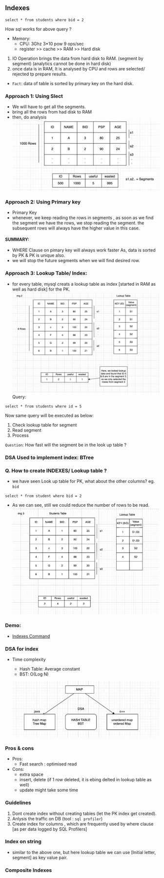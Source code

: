 ## Indexes

```
select * from students where bid = 2
```

How sql works for above query ?

- Memory:
    - CPU: 3Ghz 3*10 pow 9 ops/sec
    - register >> cache >> RAM >> Hard disk

1. IO Operation brings the data from hard disk to RAM. (segment by segment) (analytics cannot be done in hard disk)
2. once data is in RAM, It is analysed by CPU and rows are selected/ rejected tp prepare results.


- `Fact`: data of table is sorted by primary key on the hard disk.

### Approach 1: Using Slect

- We will have to get all the segments.
- bring all the rows from had disk to RAM
- then, do analysis 
    ![](./img/ind-1.jpeg)

### Approach 2: Using Primary key
- Primary Key
- whenever, we keep reading the rows in segments , as soon as we find the segment we have the rows, we stop reading the segment. the subsequent rows will always have the higher value in this case. 

#### SUMMARY:
- WHERE Clause on pimary key will always work faster As, data is sorted by PK & PK is unique also.
- we will stop the future segments when we will find desired row.


### Approach 3: Lookup Table/ Index:
- for every table, mysql creats a lookup table as index [started in RAM as well as hard disk] for the PK.
![](./img/ind-2.jpeg)
Query:
```
select * from students where id = 5
```

Now same query will be executed as below:
1. Check lookup table for segment
2. Read segment
3. Process

`Question`: How fast will the segment be in the look up table ?
### DSA Used to implement index: BTree

### Q. How to create INDEXES/ Lookup table ?
- we have seen Look up table for PK, what about the other columns? eg. `bid`

```
select * from student where bid = 2
```
- As we can see, still we could reduce the number of rows to be read.
    ![](./img/ind-3.jpeg)

### Demo:
- [Indexes Command](../sql_scripts/8_indexs.sql)

### DSA for index

- Time complexity
    - Hash Table: Average constant
    - BST: O(Log N)

    ![](./img/ind-4.jpeg)

### Pros & cons
- Pros:
    - Fast search : optimised read
- Cons:
    - extra space
    - insert, delete (if 1 row deleted, it is ebing delted in lookup table as well)
    - update might take some time

### Guidelines
1. Dont create index without creating tables (let the PK index get created).
2. Anlysis the traffic on DB (tool : `sql profiler`)
3. Create index for columns , which are frequently used by where clause [as per data logged by SQL Profilers]

### Index on string
- similar to the above one, but here lookup table we can use [Initial letter, segment] as key value pair.

### Composite Indexes